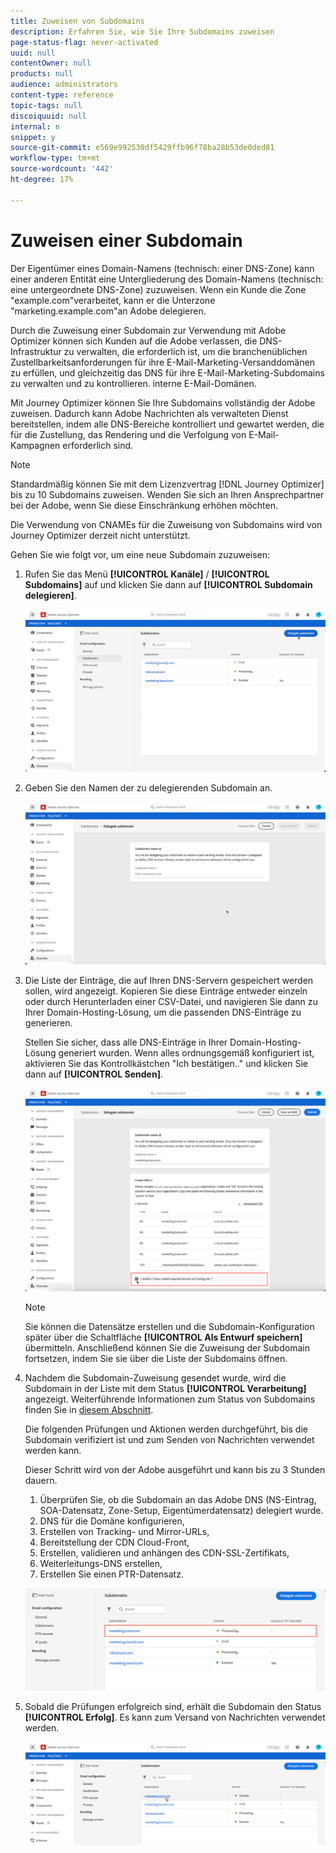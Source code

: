 ```yaml
---
title: Zuweisen von Subdomains
description: Erfahren Sie, wie Sie Ihre Subdomains zuweisen
page-status-flag: never-activated
uuid: null
contentOwner: null
products: null
audience: administrators
content-type: reference
topic-tags: null
discoiquuid: null
internal: n
snippet: y
source-git-commit: e569e992530df5429ffb96f78ba28b53de0ded81
workflow-type: tm+mt
source-wordcount: '442'
ht-degree: 17%

---
```



# Zuweisen einer Subdomain

Der Eigentümer eines Domain-Namens (technisch: einer DNS-Zone) kann einer anderen Entität eine Untergliederung des Domain-Namens (technisch: eine untergeordnete DNS-Zone) zuzuweisen. Wenn ein Kunde die Zone &quot;example.com&quot;verarbeitet, kann er die Unterzone &quot;marketing.example.com&quot;an Adobe delegieren.

Durch die Zuweisung einer Subdomain zur Verwendung mit Adobe Optimizer können sich Kunden auf die Adobe verlassen, die DNS-Infrastruktur zu verwalten, die erforderlich ist, um die branchenüblichen Zustellbarkeitsanforderungen für ihre E-Mail-Marketing-Versanddomänen zu erfüllen, und gleichzeitig das DNS für ihre E-Mail-Marketing-Subdomains zu verwalten und zu kontrollieren.
interne E-Mail-Domänen.

Mit Journey Optimizer können Sie Ihre Subdomains vollständig der Adobe zuweisen. Dadurch kann Adobe Nachrichten als verwalteten Dienst bereitstellen, indem alle DNS-Bereiche kontrolliert und gewartet werden, die für die Zustellung, das Rendering und die Verfolgung von E-Mail-Kampagnen erforderlich sind.

>[!NOTE]
>
>Standardmäßig können Sie mit dem Lizenzvertrag [!DNL Journey Optimizer] bis zu 10 Subdomains zuweisen. Wenden Sie sich an Ihren Ansprechpartner bei der Adobe, wenn Sie diese Einschränkung erhöhen möchten.
>
>Die Verwendung von CNAMEs für die Zuweisung von Subdomains wird von Journey Optimizer derzeit nicht unterstützt.

Gehen Sie wie folgt vor, um eine neue Subdomain zuzuweisen:

1. Rufen Sie das Menü **[!UICONTROL Kanäle]** / **[!UICONTROL Subdomains]** auf und klicken Sie dann auf **[!UICONTROL Subdomain delegieren]**.

   ![](../assets/subdomain-delegate.png)

1. Geben Sie den Namen der zu delegierenden Subdomain an.

   ![](../assets/subdomain-name.png)

1. Die Liste der Einträge, die auf Ihren DNS-Servern gespeichert werden sollen, wird angezeigt. Kopieren Sie diese Einträge entweder einzeln oder durch Herunterladen einer CSV-Datei, und navigieren Sie dann zu Ihrer Domain-Hosting-Lösung, um die passenden DNS-Einträge zu generieren.

   Stellen Sie sicher, dass alle DNS-Einträge in Ihrer Domain-Hosting-Lösung generiert wurden. Wenn alles ordnungsgemäß konfiguriert ist, aktivieren Sie das Kontrollkästchen &quot;Ich bestätigen..&quot; und klicken Sie dann auf **[!UICONTROL Senden]**.

   ![](../assets/subdomain-submit.png)

   >[!NOTE]
   >
   >Sie können die Datensätze erstellen und die Subdomain-Konfiguration später über die Schaltfläche **[!UICONTROL Als Entwurf speichern]** übermitteln. Anschließend können Sie die Zuweisung der Subdomain fortsetzen, indem Sie sie über die Liste der Subdomains öffnen.

1. Nachdem die Subdomain-Zuweisung gesendet wurde, wird die Subdomain in der Liste mit dem Status **[!UICONTROL Verarbeitung]** angezeigt. Weiterführende Informationen zum Status von Subdomains finden Sie in [diesem Abschnitt](access-subdomains.md).

   Die folgenden Prüfungen und Aktionen werden durchgeführt, bis die Subdomain verifiziert ist und zum Senden von Nachrichten verwendet werden kann.

   Dieser Schritt wird von der Adobe ausgeführt und kann bis zu 3 Stunden dauern.

   1. Überprüfen Sie, ob die Subdomain an das Adobe DNS (NS-Eintrag, SOA-Datensatz, Zone-Setup, Eigentümerdatensatz) delegiert wurde.
   1. DNS für die Domäne konfigurieren,
   1. Erstellen von Tracking- und Mirror-URLs,
   1. Bereitstellung der CDN Cloud-Front,
   1. Erstellen, validieren und anhängen des CDN-SSL-Zertifikats,
   1. Weiterleitungs-DNS erstellen,
   1. Erstellen Sie einen PTR-Datensatz.

   ![](../assets/subdomain-processing.png)

1. Sobald die Prüfungen erfolgreich sind, erhält die Subdomain den Status **[!UICONTROL Erfolg]**. Es kann zum Versand von Nachrichten verwendet werden.

   <!-- later on, users will be notified in Pulse -->

   ![](../assets/subdomain-notification.png)


